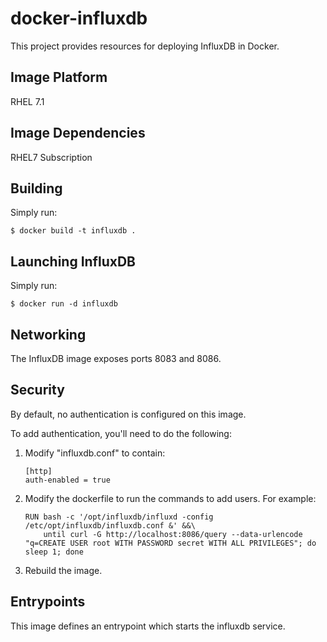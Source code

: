 # docker-influxdb

This project provides resources for deploying InfluxDB in Docker.

## Image Platform

RHEL 7.1

## Image Dependencies

RHEL7 Subscription

## Building

Simply run:

    $ docker build -t influxdb .

## Launching InfluxDB

Simply run:

    $ docker run -d influxdb

## Networking

The InfluxDB image exposes ports 8083 and 8086.

## Security

By default, no authentication is configured on this image.

To add authentication, you'll need to do the following:

 1. Modify "influxdb.conf" to contain:

    ```
    [http]
    auth-enabled = true
    ```

 2. Modify the dockerfile to run the commands to add users. For example:

    ```
    RUN bash -c '/opt/influxdb/influxd -config /etc/opt/influxdb/influxdb.conf &' &&\
        until curl -G http://localhost:8086/query --data-urlencode "q=CREATE USER root WITH PASSWORD secret WITH ALL PRIVILEGES"; do sleep 1; done
    ```

 3. Rebuild the image.

## Entrypoints

This image defines an entrypoint which starts the influxdb service.
